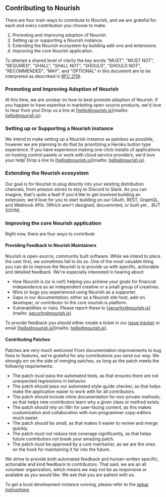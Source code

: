 ## Contributing to Nourish
There are four main ways to contribute to Nourish, and we are grateful for each and every contribution you choose to make.

1. Promoting and improving adoption of Nourish.
1. Setting up or supporting a Nourish instance.
1. Extending the Nourish ecosystem by building add-ons and extensions.
1. Improving the core Nourish application.


To attempt a shared level of clarity the key words "MUST", "MUST NOT", "REQUIRED", "SHALL", "SHALL NOT", "SHOULD", "SHOULD NOT", "RECOMMENDED",  "MAY", and "OPTIONAL" in this document are to be interpreted as described in [RFC 2119](https://www.ietf.org/rfc/rfc2119.txt).

### Promoting and Improving Adoption of Nourish
At this time, we are unclear on how to best promote adoption of Nourish. If you happen to have expertise in marketing open-source products, we'd love to hear from you! Drop us a line at [hello@nourish.is](mailto: hello@nourish.is).

### Setting up or Supporting a Nourish instance
We intend to make setting up a Nourish instance as painless as possible, however we are planning to do that by prioritizing a Heroku button type experience. If you have experience making one-click installs of applications on hosting control panels or work with cloud service providers, we'd love your help! Drop a line to [hello@nourish.is](mailto: hello@nourish.is).

### Extending the Nourish ecosystem
Our goal is for Nourish to plug directly into your existing distribution channels, from amazon stores to etsy to Discord to Slack. As you can imagine, that's quite a feat! If you'd like to get involved building an extension, we'd love for you to start building on our OAuth, REST, GraphQL, and Webhook APIs. (Which aren't designed, docuemnted, or built yet... BUT SOON).

### Improving the core Nourish application
Right now, there are four ways to contribute

#### Providing Feedback to Nourish Maintainers
Nourish is open-source, community built software. While we intend to place the user first, we sometimes fail to do so. One of the most valuable thing you can do to improve the Nourish is to provide us with specific, actionable and detailed feedback. We're especially interested in hearing about:

* How Nourish is (or is not!) helping you achieve your goals for financial independence as an independent creative or a small group of creatives.
* Wins or bugs you experienced using Nourish as a supporter.
* Gaps in our documentation, either as a Nourish site host, add-on developer, or contributor to the core nourish.is platform.
* Vulnerabilities or risks. Please report these to [security@nourish.is](mailto: security@nourish.is).

To provide feedback you *should* either create a ticket in our [issue tracker](https://github.com/wecohere/nourish.is/issues) or email [hello@nourish.is](mailto: hello@nourish.is).

#### Contributing Patches
Patches are very much welcome! From documentation improvements to bug fixes to features, we're grateful for any contributions you send our way. We strongly err on the side of merging patches, so long as the patch meets the following requirements:

* The patch *must* pass the automated tests, as that ensures there are not unexpected regressions in behavior.
* The patch *should* pass our automated style-guide checker, as that helps make the application easier to work with for all contributors.
* The patch *should* include inline documentation for non-private methods, as that helps new contributors learn why a given class or method exists.
* The patch *should* rely on i18n for user-facing content, as this makes customization and collaboration with non-programmer copy-editors much easier.
* The patch *should* be small, as that makes it easier to review and merge quickly.
* The patch *must not* reduce test coverage significantly, as that helps future contributors not break your amazing patch.
* The patch *must* be approved by a core maintainer, as we are the ones on the hook for maintaining it far into the future.

We strive to provide both automated feedback and human-written specific, actionable and kind feedback to contributors. That said, we are an all volunteer organization, which means we may not be as responsive or available as you would like. We ask that you are patient with us.

To get a local development instance running, please refer to the [setup instructions](./SETUP.md)

